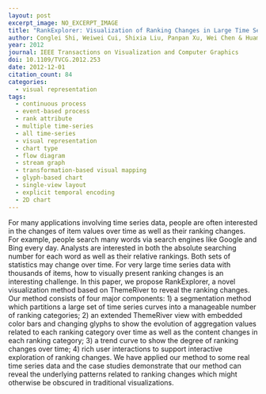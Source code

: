 ```yaml
---
layout: post
excerpt_image: NO_EXCERPT_IMAGE
title: "RankExplorer: Visualization of Ranking Changes in Large Time Series Data"
author: Conglei Shi, Weiwei Cui, Shixia Liu, Panpan Xu, Wei Chen & Huamin Qu
year: 2012
journal: IEEE Transactions on Visualization and Computer Graphics
doi: 10.1109/TVCG.2012.253
date: 2012-12-01
citation_count: 84
categories:
  - visual representation
tags:
  - continuous process
  - event-based process
  - rank attribute
  - multiple time-series
  - all time-series
  - visual representation
  - chart type
  - flow diagram
  - stream graph
  - transformation-based visual mapping
  - glyph-based chart
  - single-view layout
  - explicit temporal encoding
  - 2D chart
---
```

For many applications involving time series data, people are often interested in the changes of item values over time as well as their ranking changes. For example, people search many words via search engines like Google and Bing every day. Analysts are interested in both the absolute searching number for each word as well as their relative rankings. Both sets of statistics may change over time. For very large time series data with thousands of items, how to visually present ranking changes is an interesting challenge. In this paper, we propose RankExplorer, a novel visualization method based on ThemeRiver to reveal the ranking changes. Our method consists of four major components: 1) a segmentation method which partitions a large set of time series curves into a manageable number of ranking categories; 2) an extended ThemeRiver view with embedded color bars and changing glyphs to show the evolution of aggregation values related to each ranking category over time as well as the content changes in each ranking category; 3) a trend curve to show the degree of ranking changes over time; 4) rich user interactions to support interactive exploration of ranking changes. We have applied our method to some real time series data and the case studies demonstrate that our method can reveal the underlying patterns related to ranking changes which might otherwise be obscured in traditional visualizations.
